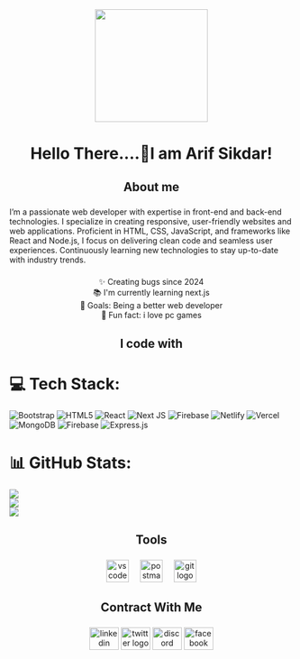 <div align="center">
  <img height="200" src="https://i.ibb.co.com/zTTVsHV0/8469936.jpg"  />
</div>

###

<h1 align="center">Hello There....👋I am Arif Sikdar!</h1>

###

<h2 align="center">About me</h2>

###

<p align="left">I’m a passionate web developer with expertise in front-end and back-end technologies. I specialize in creating responsive, user-friendly websites and web applications. Proficient in HTML, CSS, JavaScript, and frameworks like React and Node.js, I focus on delivering clean code and seamless user experiences. Continuously learning new technologies to stay up-to-date with industry trends.</p>

###

<p align="center">✨ Creating bugs since 2024<br>📚 I'm currently learning next.js<br>🎯 Goals: Being a better web developer<br>🎲 Fun fact: i love pc games</p>

###

<h2 align="center">I code with</h2>

###

# 💻 Tech Stack:
![Bootstrap](https://img.shields.io/badge/bootstrap-%238511FA.svg?style=for-the-badge&logo=bootstrap&logoColor=white) ![HTML5](https://img.shields.io/badge/html5-%23E34F26.svg?style=for-the-badge&logo=html5&logoColor=white) ![React](https://img.shields.io/badge/react-%2320232a.svg?style=for-the-badge&logo=react&logoColor=%2361DAFB) ![Next JS](https://img.shields.io/badge/Next-black?style=for-the-badge&logo=next.js&logoColor=white) ![Firebase](https://img.shields.io/badge/firebase-%23039BE5.svg?style=for-the-badge&logo=firebase) ![Netlify](https://img.shields.io/badge/netlify-%23000000.svg?style=for-the-badge&logo=netlify&logoColor=#00C7B7) ![Vercel](https://img.shields.io/badge/vercel-%23000000.svg?style=for-the-badge&logo=vercel&logoColor=white) ![MongoDB](https://img.shields.io/badge/MongoDB-%234ea94b.svg?style=for-the-badge&logo=mongodb&logoColor=white) ![Firebase](https://img.shields.io/badge/firebase-a08021?style=for-the-badge&logo=firebase&logoColor=ffcd34) ![Express.js](https://img.shields.io/badge/express.js-%23404d59.svg?style=for-the-badge&logo=express&logoColor=%2361DAFB)
# 📊 GitHub Stats:
![](https://github-readme-stats.vercel.app/api?username=Arif-Sikdar700&theme=dark&hide_border=false&include_all_commits=false&count_private=false)<br/>
![](https://github-readme-streak-stats.herokuapp.com/?user=Arif-Sikdar700&theme=dark&hide_border=false)<br/>
![](https://github-readme-stats.vercel.app/api/top-langs/?username=Arif-Sikdar700&theme=dark&hide_border=false&include_all_commits=false&count_private=false&layout=compact)

###

<h2 align="center">Tools</h2>

###

<div align="center">
  <img src="https://cdn.jsdelivr.net/gh/devicons/devicon/icons/vscode/vscode-original.svg" height="40" alt="vscode logo"  />
  <img width="12" />
  <img src="https://cdn.simpleicons.org/postman/FF6C37" height="40" alt="postman logo"  />
  <img width="12" />
  <img src="https://cdn.simpleicons.org/git/F05032" height="40" alt="git logo"  />
</div>

###

<h2 align="center">Contract With Me</h2>

###

<div align="center">
  <img src="https://raw.githubusercontent.com/maurodesouza/profile-readme-generator/master/src/assets/icons/social/linkedin/default.svg" width="52" height="40" alt="linkedin logo"  />
  <img src="https://raw.githubusercontent.com/maurodesouza/profile-readme-generator/master/src/assets/icons/social/twitter/default.svg" width="52" height="40" alt="twitter logo"  />
  <img src="https://raw.githubusercontent.com/maurodesouza/profile-readme-generator/master/src/assets/icons/social/discord/default.svg" width="52" height="40" alt="discord logo"  />
  <img src="https://raw.githubusercontent.com/maurodesouza/profile-readme-generator/master/src/assets/icons/social/facebook/default.svg" width="52" height="40" alt="facebook logo"  />
</div>

###
